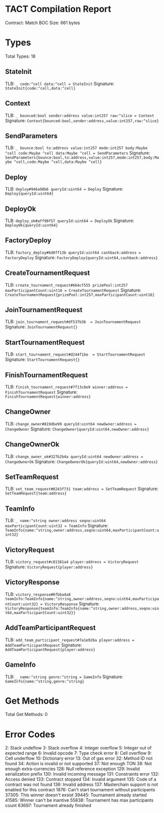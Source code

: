 # TACT Compilation Report
Contract: Match
BOC Size: 661 bytes

# Types
Total Types: 18

## StateInit
TLB: `_ code:^cell data:^cell = StateInit`
Signature: `StateInit{code:^cell,data:^cell}`

## Context
TLB: `_ bounced:bool sender:address value:int257 raw:^slice = Context`
Signature: `Context{bounced:bool,sender:address,value:int257,raw:^slice}`

## SendParameters
TLB: `_ bounce:bool to:address value:int257 mode:int257 body:Maybe ^cell code:Maybe ^cell data:Maybe ^cell = SendParameters`
Signature: `SendParameters{bounce:bool,to:address,value:int257,mode:int257,body:Maybe ^cell,code:Maybe ^cell,data:Maybe ^cell}`

## Deploy
TLB: `deploy#946a98b6 queryId:uint64 = Deploy`
Signature: `Deploy{queryId:uint64}`

## DeployOk
TLB: `deploy_ok#aff90f57 queryId:uint64 = DeployOk`
Signature: `DeployOk{queryId:uint64}`

## FactoryDeploy
TLB: `factory_deploy#6d0ff13b queryId:uint64 cashback:address = FactoryDeploy`
Signature: `FactoryDeploy{queryId:uint64,cashback:address}`

## CreateTournamentRequest
TLB: `create_tournament_request#664cf555 prizePool:int257 maxParticipantCount:uint16 = CreateTournamentRequest`
Signature: `CreateTournamentRequest{prizePool:int257,maxParticipantCount:uint16}`

## JoinTournamentRequest
TLB: `join_tournament_request#df537b36  = JoinTournamentRequest`
Signature: `JoinTournamentRequest{}`

## StartTournamentRequest
TLB: `start_tournament_request#d244f1be  = StartTournamentRequest`
Signature: `StartTournamentRequest{}`

## FinishTournamentRequest
TLB: `finish_tournament_request#7f13c8e9 winner:address = FinishTournamentRequest`
Signature: `FinishTournamentRequest{winner:address}`

## ChangeOwner
TLB: `change_owner#819dbe99 queryId:uint64 newOwner:address = ChangeOwner`
Signature: `ChangeOwner{queryId:uint64,newOwner:address}`

## ChangeOwnerOk
TLB: `change_owner_ok#327b2b4a queryId:uint64 newOwner:address = ChangeOwnerOk`
Signature: `ChangeOwnerOk{queryId:uint64,newOwner:address}`

## SetTeamRequest
TLB: `set_team_request#0243f731 team:address = SetTeamRequest`
Signature: `SetTeamRequest{team:address}`

## TeamInfo
TLB: `_ name:^string owner:address seqno:uint64 maxParticipantCount:uint32 = TeamInfo`
Signature: `TeamInfo{name:^string,owner:address,seqno:uint64,maxParticipantCount:uint32}`

## VictoryRequest
TLB: `victory_request#c81381a4 player:address = VictoryRequest`
Signature: `VictoryRequest{player:address}`

## VictoryResponse
TLB: `victory_response#0fbba4a8 teamInfo:TeamInfo{name:^string,owner:address,seqno:uint64,maxParticipantCount:uint32} = VictoryResponse`
Signature: `VictoryResponse{teamInfo:TeamInfo{name:^string,owner:address,seqno:uint64,maxParticipantCount:uint32}}`

## AddTeamParticipantRequest
TLB: `add_team_participant_request#7a1e926a player:address = AddTeamParticipantRequest`
Signature: `AddTeamParticipantRequest{player:address}`

## GameInfo
TLB: `_ name:^string genre:^string = GameInfo`
Signature: `GameInfo{name:^string,genre:^string}`

# Get Methods
Total Get Methods: 0

# Error Codes
2: Stack undeflow
3: Stack overflow
4: Integer overflow
5: Integer out of expected range
6: Invalid opcode
7: Type check error
8: Cell overflow
9: Cell underflow
10: Dictionary error
13: Out of gas error
32: Method ID not found
34: Action is invalid or not supported
37: Not enough TON
38: Not enough extra-currencies
128: Null reference exception
129: Invalid serialization prefix
130: Invalid incoming message
131: Constraints error
132: Access denied
133: Contract stopped
134: Invalid argument
135: Code of a contract was not found
136: Invalid address
137: Masterchain support is not enabled for this contract
1876: Can't start tournament without participants
37305: This winner doesn't exsist
39445: Tournament already started
41585: Winner can't be inantive
55838: Tournament has max participants count
63697: Tournament already finished